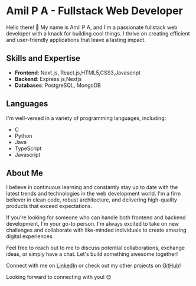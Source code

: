 # Amil P A - Fullstack Web Developer

Hello there! 👋 My name is Amil P A, and I'm a passionate fullstack web developer with a knack for building cool things. I thrive on creating efficient and user-friendly applications that leave a lasting impact.

## Skills and Expertise
- **Frontend**: Next.js, React.js,HTML5,CSS3,Javascript
- **Backend**: Express.js,Nextjs
- **Databases**: PostgreSQL, MongoDB

## Languages
I'm well-versed in a variety of programming languages, including:
- C
- Python
- Java
- TypeScript
- Javascript

## About Me
I believe in continuous learning and constantly stay up to date with the latest trends and technologies in the web development world. I'm a firm believer in clean code, robust architecture, and delivering high-quality products that exceed expectations.

If you're looking for someone who can handle both frontend and backend development, I'm your go-to person. I'm always excited to take on new challenges and collaborate with like-minded individuals to create amazing digital experiences.

Feel free to reach out to me to discuss potential collaborations, exchange ideas, or simply have a chat. Let's build something awesome together!

Connect with me on [LinkedIn](https://www.linkedin.com/in/amilpa) or check out my other projects on [GitHub](https://github.com/amilpa)!

Looking forward to connecting with you! 😊

